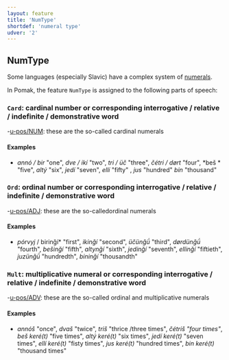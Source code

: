 ```yaml
---
layout: feature
title: 'NumType'
shortdef: 'numeral type'
udver: '2'
---
```


## NumType

Some languages (especially Slavic) have a complex system of [numerals](../../u/pos/NUM). 
<!--For example, in the school grammar of Czech, the main part of speech is "numeral", it includes almost everything 
where counting is involved and there are various subtypes. It also includes interrogative, relative, indefinite and demonstrative words 
referring to numbers (words like *kolik / how many, tolik / so many, několik / some, a few),* so at the same time we may have a non-empty 
value of [PronType](PronType.html).  (In English, these words are called quantifiers and they are considered a subgroup of 
[determiners](../../u/pos/DET).)-->

In Pomak, the feature `NumType` is assigned to the following parts of speech:

### <a name="Card">`Card`</a>: cardinal number or corresponding interrogative / relative / indefinite / demonstrative word
-[u-pos/NUM](../../u/pos/NUM.html): these are the so-called cardinal numerals

#### Examples

- *annó / bir* "one", *dve / ikí*  "two", *tri / üč* "three", *čétri / dørt* "four", *beš * "five", *altý* "six", *jedí* "seven",
*ellí* "fifty" , *jus* "hundred"  *bin* "thousand" 

### <a name="Ord">`Ord`</a>: ordinal number or corresponding interrogative / relative / indefinite / demonstrative word

-[u-pos/ADJ](../../u/pos/ADJ.html): these are the so-calledordinal numerals

#### Examples

- *pórvyj* / birinǧí* "first", *ikinǧí* "second", *üčünǧǘ* "third", *dørdünǧǘ* "fourth", *bešinǧí* "fifth", *altynǧí* "sixth", *jedinǧí* "seventh", *ellinǧí* "fiftieth", *juzünǧǘ* "hundredth", *bininǧí* "thousandth" 

### <a name="Mult">`Mult`</a>: multiplicative numeral or corresponding interrogative / relative / indefinite / demonstrative word

-[u-pos/ADV](../../u/pos/ADV.html): these are the so-called ordinal and multiplicative numerals

#### Examples

- *annóš* "once", *dvaš* "twice", *triš* "thrice /three times", *čétriš "four times"*, *beš keré(t)* "five times", *altý keré(t)* "six times", *jedí keré(t)* "seven times", *ellí keré(t)* "fisty times", *jus keré(t)* "hundred times", *bin keré(t)* "thousand times" 



<!-- Interlanguage links updated Po lis 14 15:34:52 CET 2022 -->
